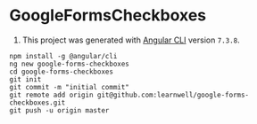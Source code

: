 # GoogleFormsCheckboxes

1. This project was generated with [Angular CLI](https://github.com/angular/angular-cli) version `7.3.8`.
```
npm install -g @angular/cli
ng new google-forms-checkboxes
cd google-forms-checkboxes
git init
git commit -m "initial commit"
git remote add origin git@github.com:learnwell/google-forms-checkboxes.git
git push -u origin master
```
